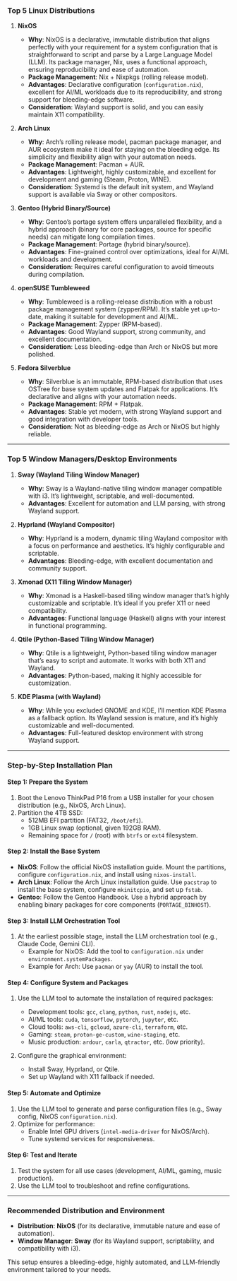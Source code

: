### **Top 5 Linux Distributions**

1. **NixOS**  
   - **Why**: NixOS is a declarative, immutable distribution that aligns perfectly with your requirement for a system configuration that is straightforward to script and parse by a Large Language Model (LLM). Its package manager, Nix, uses a functional approach, ensuring reproducibility and ease of automation.  
   - **Package Management**: Nix + Nixpkgs (rolling release model).  
   - **Advantages**: Declarative configuration (`configuration.nix`), excellent for AI/ML workloads due to its reproducibility, and strong support for bleeding-edge software.  
   - **Consideration**: Wayland support is solid, and you can easily maintain X11 compatibility.  

2. **Arch Linux**  
   - **Why**: Arch’s rolling release model, pacman package manager, and AUR ecosystem make it ideal for staying on the bleeding edge. Its simplicity and flexibility align with your automation needs.  
   - **Package Management**: Pacman + AUR.  
   - **Advantages**: Lightweight, highly customizable, and excellent for development and gaming (Steam, Proton, WINE).  
   - **Consideration**: Systemd is the default init system, and Wayland support is available via Sway or other compositors.  

3. **Gentoo (Hybrid Binary/Source)**  
   - **Why**: Gentoo’s portage system offers unparalleled flexibility, and a hybrid approach (binary for core packages, source for specific needs) can mitigate long compilation times.  
   - **Package Management**: Portage (hybrid binary/source).  
   - **Advantages**: Fine-grained control over optimizations, ideal for AI/ML workloads and development.  
   - **Consideration**: Requires careful configuration to avoid timeouts during compilation.  

4. **openSUSE Tumbleweed**  
   - **Why**: Tumbleweed is a rolling-release distribution with a robust package management system (zypper/RPM). It’s stable yet up-to-date, making it suitable for development and AI/ML.  
   - **Package Management**: Zypper (RPM-based).  
   - **Advantages**: Good Wayland support, strong community, and excellent documentation.  
   - **Consideration**: Less bleeding-edge than Arch or NixOS but more polished.  

5. **Fedora Silverblue**  
   - **Why**: Silverblue is an immutable, RPM-based distribution that uses OSTree for base system updates and Flatpak for applications. It’s declarative and aligns with your automation needs.  
   - **Package Management**: RPM + Flatpak.  
   - **Advantages**: Stable yet modern, with strong Wayland support and good integration with developer tools.  
   - **Consideration**: Not as bleeding-edge as Arch or NixOS but highly reliable.  

---

### **Top 5 Window Managers/Desktop Environments**

1. **Sway (Wayland Tiling Window Manager)**  
   - **Why**: Sway is a Wayland-native tiling window manager compatible with i3. It’s lightweight, scriptable, and well-documented.  
   - **Advantages**: Excellent for automation and LLM parsing, with strong Wayland support.  

2. **Hyprland (Wayland Compositor)**  
   - **Why**: Hyprland is a modern, dynamic tiling Wayland compositor with a focus on performance and aesthetics. It’s highly configurable and scriptable.  
   - **Advantages**: Bleeding-edge, with excellent documentation and community support.  

3. **Xmonad (X11 Tiling Window Manager)**  
   - **Why**: Xmonad is a Haskell-based tiling window manager that’s highly customizable and scriptable. It’s ideal if you prefer X11 or need compatibility.  
   - **Advantages**: Functional language (Haskell) aligns with your interest in functional programming.  

4. **Qtile (Python-Based Tiling Window Manager)**  
   - **Why**: Qtile is a lightweight, Python-based tiling window manager that’s easy to script and automate. It works with both X11 and Wayland.  
   - **Advantages**: Python-based, making it highly accessible for customization.  

5. **KDE Plasma (with Wayland)**  
   - **Why**: While you excluded GNOME and KDE, I’ll mention KDE Plasma as a fallback option. Its Wayland session is mature, and it’s highly customizable and well-documented.  
   - **Advantages**: Full-featured desktop environment with strong Wayland support.  

---

### **Step-by-Step Installation Plan**

#### **Step 1: Prepare the System**
1. Boot the Lenovo ThinkPad P16 from a USB installer for your chosen distribution (e.g., NixOS, Arch Linux).  
2. Partition the 4TB SSD:  
   - 512MB EFI partition (FAT32, `/boot/efi`).  
   - 1GB Linux swap (optional, given 192GB RAM).  
   - Remaining space for `/` (root) with `btrfs` or `ext4` filesystem.  

#### **Step 2: Install the Base System**
- **NixOS**: Follow the official NixOS installation guide. Mount the partitions, configure `configuration.nix`, and install using `nixos-install`.  
- **Arch Linux**: Follow the Arch Linux installation guide. Use `pacstrap` to install the base system, configure `mkinitcpio`, and set up `fstab`.  
- **Gentoo**: Follow the Gentoo Handbook. Use a hybrid approach by enabling binary packages for core components (`PORTAGE_BINHOST`).  

#### **Step 3: Install LLM Orchestration Tool**
1. At the earliest possible stage, install the LLM orchestration tool (e.g., Claude Code, Gemini CLI).  
   - Example for NixOS: Add the tool to `configuration.nix` under `environment.systemPackages`.  
   - Example for Arch: Use `pacman` or `yay` (AUR) to install the tool.  

#### **Step 4: Configure System and Packages**
1. Use the LLM tool to automate the installation of required packages:  
   - Development tools: `gcc`, `clang`, `python`, `rust`, `nodejs`, etc.  
   - AI/ML tools: `cuda`, `tensorflow`, `pytorch`, `jupyter`, etc.  
   - Cloud tools: `aws-cli`, `gcloud`, `azure-cli`, `terraform`, etc.  
   - Gaming: `steam`, `proton-ge-custom`, `wine-staging`, etc.  
   - Music production: `ardour`, `carla`, `qtractor`, etc. (low priority).  

2. Configure the graphical environment:  
   - Install Sway, Hyprland, or Qtile.  
   - Set up Wayland with X11 fallback if needed.  

#### **Step 5: Automate and Optimize**
1. Use the LLM tool to generate and parse configuration files (e.g., Sway config, NixOS `configuration.nix`).  
2. Optimize for performance:  
   - Enable Intel GPU drivers (`intel-media-driver` for NixOS/Arch).  
   - Tune systemd services for responsiveness.  

#### **Step 6: Test and Iterate**
1. Test the system for all use cases (development, AI/ML, gaming, music production).  
2. Use the LLM tool to troubleshoot and refine configurations.  

---

### **Recommended Distribution and Environment**
- **Distribution**: **NixOS** (for its declarative, immutable nature and ease of automation).  
- **Window Manager**: **Sway** (for its Wayland support, scriptability, and compatibility with i3).  

This setup ensures a bleeding-edge, highly automated, and LLM-friendly environment tailored to your needs.